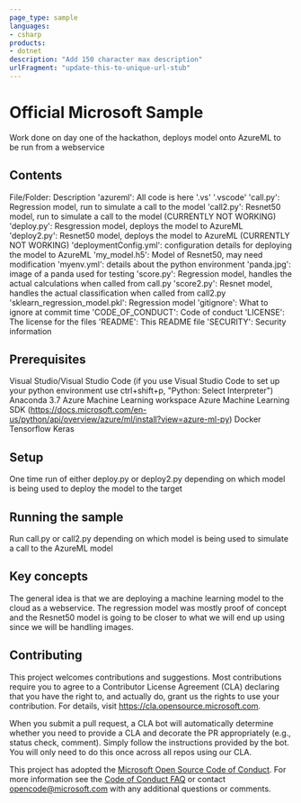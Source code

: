 ```yaml
---
page_type: sample
languages:
- csharp
products:
- dotnet
description: "Add 150 character max description"
urlFragment: "update-this-to-unique-url-stub"
---
```


# Official Microsoft Sample

<!-- 
Guidelines on README format: https://review.docs.microsoft.com/help/onboard/admin/samples/concepts/readme-template?branch=master

Guidance on onboarding samples to docs.microsoft.com/samples: https://review.docs.microsoft.com/help/onboard/admin/samples/process/onboarding?branch=master

Taxonomies for products and languages: https://review.docs.microsoft.com/new-hope/information-architecture/metadata/taxonomies?branch=master
-->

Work done on day one of the hackathon, deploys model onto AzureML to be run from a webservice

## Contents

File/Folder: Description
'azureml': All code is here
	'.vs'
	'.vscode'
	'call.py': Regression model, run to simulate a call to the model
	'call2.py': Resnet50 model, run to simulate a call to the model (CURRENTLY NOT WORKING)
	'deploy.py': Resgression model, deploys the model to AzureML
	'deploy2.py': Resnet50 model, deploys the model to AzureML (CURRENTLY NOT WORKING)
	'deploymentConfig.yml': configuration details for deploying the model to AzureML
	'my_model.h5': Model of Resnet50, may need modification
	'myenv.yml': details about the python environment
	'panda.jpg': image of a panda used for testing
	'score.py': Regression model, handles the actual calculations when called from call.py
	'score2.py': Resnet model, handles the actual classification when called from call2.py
	'sklearn_regression_model.pkl': Regression model
'gitignore': What to ignore at commit time
'CODE_OF_CONDUCT': Code of conduct 
'LICENSE': The license for the files
'README': This README file
'SECURITY': Security information


## Prerequisites

Visual Studio/Visual Studio Code (if you use Visual Studio Code to set up your python environment use ctrl+shift+p, "Python: Select Interpreter")
Anaconda 3.7
Azure Machine Learning workspace
Azure Machine Learning SDK (https://docs.microsoft.com/en-us/python/api/overview/azure/ml/install?view=azure-ml-py)
Docker
Tensorflow
Keras

## Setup

One time run of either deploy.py or deploy2.py depending on which model is being used to deploy the model to the target

## Running the sample

Run call.py or call2.py depending on which model is being used to simulate a call to the AzureML model

## Key concepts

The general idea is that we are deploying a machine learning model to the cloud as a webservice. The regression model was mostly proof of concept and the Resnet50 model is going to be closer to what we will end up using since we will be handling images. 

## Contributing

This project welcomes contributions and suggestions.  Most contributions require you to agree to a
Contributor License Agreement (CLA) declaring that you have the right to, and actually do, grant us
the rights to use your contribution. For details, visit https://cla.opensource.microsoft.com.

When you submit a pull request, a CLA bot will automatically determine whether you need to provide
a CLA and decorate the PR appropriately (e.g., status check, comment). Simply follow the instructions
provided by the bot. You will only need to do this once across all repos using our CLA.

This project has adopted the [Microsoft Open Source Code of Conduct](https://opensource.microsoft.com/codeofconduct/).
For more information see the [Code of Conduct FAQ](https://opensource.microsoft.com/codeofconduct/faq/) or
contact [opencode@microsoft.com](mailto:opencode@microsoft.com) with any additional questions or comments.
